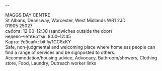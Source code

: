 
--

MAGGS DAY CENTRE  
St Albans, Deansway, Worcester, West Midlands WR1 2JD  
01905 25027  
събота: 12:00–12:30 (sandwiches outside the door)  
неделя–четвъртък: 8:00–12:45  
Карта: Уебсайт: bit.ly/1CG8xKY  
Safe, non-judgmental and welcoming place where homeless people can find a range of services and be signposted to others.  
Accommodation/housing advice, Advocacy, Bathroom/showers, Clothing store, Food, Laundry, Outreach worker links  
  
